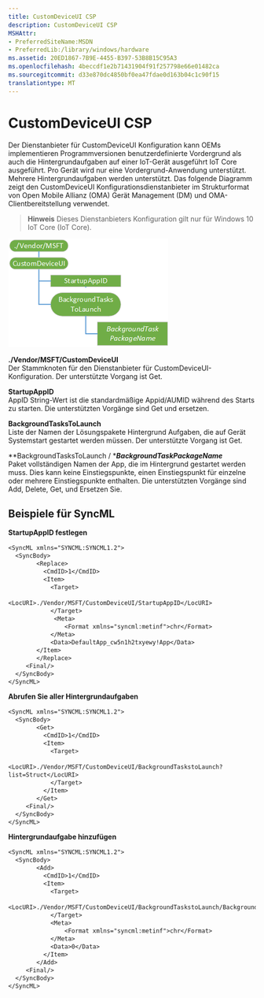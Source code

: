 ```yaml
---
title: CustomDeviceUI CSP
description: CustomDeviceUI CSP
MSHAttr:
- PreferredSiteName:MSDN
- PreferredLib:/library/windows/hardware
ms.assetid: 20ED1867-7B9E-4455-B397-53B8B15C95A3
ms.openlocfilehash: 4beccdf1e2b71431904f91f257798e66e01482ca
ms.sourcegitcommit: d33e870dc4850bf0ea47fdae0d163b04c1c90f15
translationtype: MT
---
```

# <a name="customdeviceui-csp"></a>CustomDeviceUI CSP

Der Dienstanbieter für CustomDeviceUI Konfiguration kann OEMs implementieren Programmversionen benutzerdefinierte Vordergrund als auch die Hintergrundaufgaben auf einer IoT-Gerät ausgeführt IoT Core ausgeführt. Pro Gerät wird nur eine Vordergrund-Anwendung unterstützt. Mehrere Hintergrundaufgaben werden unterstützt.
Das folgende Diagramm zeigt den CustomDeviceUI Konfigurationsdienstanbieter im Strukturformat von Open Mobile Allianz (OMA) Gerät Management (DM) und OMA-Clientbereitstellung verwendet.

> **Hinweis**  Dieses Dienstanbieters Konfiguration gilt nur für Windows 10 IoT Core (IoT Core).

![Customdeviceui csp](images/provisioning-csp-customdeviceui.png)

<a href="" id="./Vendor/MSFT/CustomDeviceUI"></a>**./Vendor/MSFT/CustomDeviceUI**  
Der Stammknoten für den Dienstanbieter für CustomDeviceUI-Konfiguration. Der unterstützte Vorgang ist Get.

<a href="" id="StartupAppID"></a>**StartupAppID**  
AppID String-Wert ist die standardmäßige Appid/AUMID während des Starts zu starten. Die unterstützten Vorgänge sind Get und ersetzen.

<a href="" id="BackgroundTasksToLaunch"></a>**BackgroundTasksToLaunch**  
Liste der Namen der Lösungspakete Hintergrund Aufgaben, die auf Gerät Systemstart gestartet werden müssen. Der unterstützte Vorgang ist Get.

<a href="" id="BackgroundTasksToLaunch/BackgroundTaskPackageName"></a>**BackgroundTasksToLaunch / ***_BackgroundTaskPackageName_**  
Paket vollständigen Namen der App, die im Hintergrund gestartet werden muss. Dies kann keine Einstiegspunkte, einen Einstiegspunkt für einzelne oder mehrere Einstiegspunkte enthalten. Die unterstützten Vorgänge sind Add, Delete, Get, und Ersetzen Sie.

## <a name="syncml-examples"></a>Beispiele für SyncML


**StartupAppID festlegen**

``` syntax
<SyncML xmlns="SYNCML:SYNCML1.2">
  <SyncBody>      
        <Replace>
          <CmdID>1</CmdID>
          <Item>
            <Target>
              <LocURI>./Vendor/MSFT/CustomDeviceUI/StartupAppID</LocURI>
            </Target>       
             <Meta>
                <Format xmlns="syncml:metinf">chr</Format>
            </Meta>
            <Data>DefaultApp_cw5n1h2txyewy!App</Data>
        </Item>
        </Replace>        
     <Final/>
  </SyncBody>
</SyncML>
```

**Abrufen Sie aller Hintergrundaufgaben**

``` syntax
<SyncML xmlns="SYNCML:SYNCML1.2">
  <SyncBody>      
        <Get>
          <CmdID>1</CmdID>
          <Item>
            <Target>
                <LocURI>./Vendor/MSFT/CustomDeviceUI/BackgroundTaskstoLaunch?list=Struct</LocURI>
            </Target>
          </Item>
        </Get>        
     <Final/>
  </SyncBody>
</SyncML>
```

**Hintergrundaufgabe hinzufügen**

``` syntax
<SyncML xmlns="SYNCML:SYNCML1.2">
  <SyncBody>      
        <Add>
          <CmdID>1</CmdID>
          <Item>
            <Target>
              <LocURI>./Vendor/MSFT/CustomDeviceUI/BackgroundTaskstoLaunch/BackgroundService1_1.3.0.1_neutral__8wekyb3d8bbwe</LocURI>
            </Target>
            <Meta>
                <Format xmlns="syncml:metinf">chr</Format>
            </Meta>
            <Data>0</Data>
          </Item>
        </Add>        
     <Final/>
  </SyncBody>
</SyncML>
```

 

 






